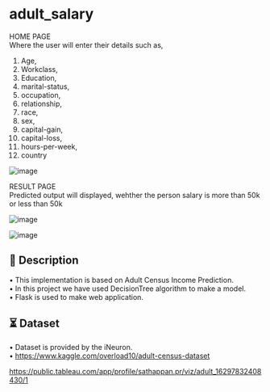 # adult_salary

HOME PAGE<br/>
Where the user will enter their details such as,
 1. Age,
 2. Workclass,
 3. Education,
 4. marital-status,
 5. occupation,
 6. relationship,
 7. race,
 8. sex,
 9. capital-gain,
 10. capital-loss,
 11. hours-per-week,
 12. country
 
![image](https://user-images.githubusercontent.com/84607354/131341733-407f08d3-33be-4af2-a31a-9b7a11cf082c.png)
    
RESULT PAGE<br/>
Predicted output will displayed, wehther the person salary is more than 50k or less than 50k

![image](https://user-images.githubusercontent.com/84607354/131341779-cfefa8db-b2c3-4b30-ba23-2995da12d2bc.png)

![image](https://user-images.githubusercontent.com/84607354/131343073-b8a42c47-731a-4543-859a-97578e4af523.png)

## 📝 Description
•	This implementation is based on Adult Census Income Prediction.<br/>
•	In this project we have used DecisionTree algorithm to make a model.<br/>
•	Flask is used to make web application.

## ⏳ Dataset
•	Dataset is provided by the iNeuron.<br/>
•	https://www.kaggle.com/overload10/adult-census-dataset



https://public.tableau.com/app/profile/sathappan.pr/viz/adult_16297832408430/1

